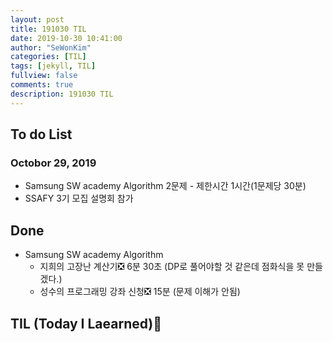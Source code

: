 ```yaml
---
layout: post
title: 191030 TIL
date: 2019-10-30 10:41:00
author: "SeWonKim"
categories: [TIL]
tags: [jekyll, TIL]
fullview: false
comments: true
description: 191030 TIL
---
```


## To do List

### Octobor 29, 2019

- Samsung SW academy Algorithm 2문제 - 제한시간 1시간(1문제당 30분)
- SSAFY 3기 모집 설명회 참가

## Done

- Samsung SW academy Algorithm
    - 지희의 고장난 계산기❎ 6분 30초 (DP로 풀어야할 것 같은데 점화식을 못 만들겠다.)
    - 성수의 프로그래밍 강좌 신청❎ 15분 (문제 이해가 안됨)
    



## TIL (Today I Laearned)🤔
